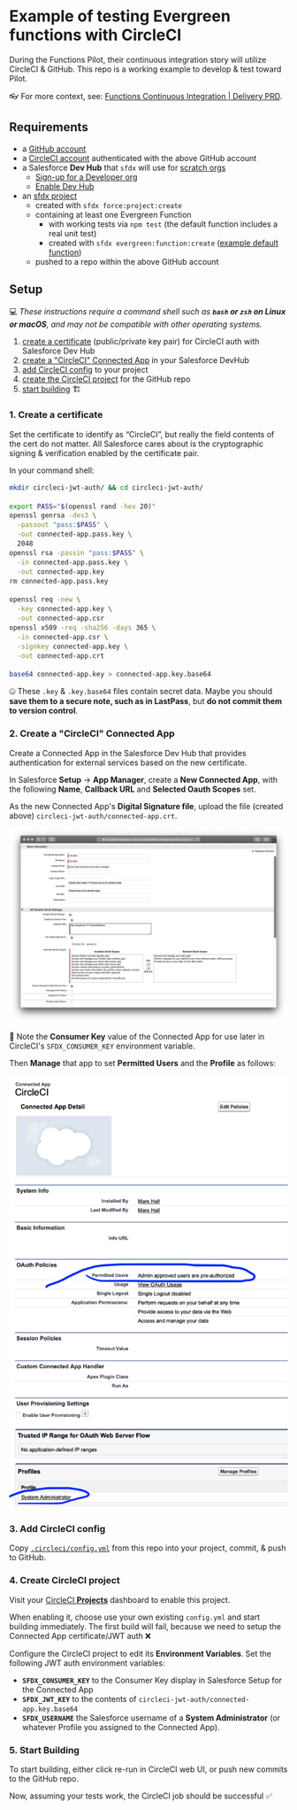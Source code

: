 # Example of testing Evergreen functions with CircleCI

During the Functions Pilot, their continuous integration story will utilize CircleCI & GitHub. This repo is a working example to develop & test toward Pilot.

👓 For more context, see: [Functions Continuous Integration | Delivery PRD](https://salesforce.quip.com/cJASAvjPQV8k#WEBACAAqmIJ).


## Requirements

- a [GitHub account](https://github.com/join)
- a [CircleCI account](https://circleci.com/signup/) authenticated with the above GitHub account
- a Salesforce **Dev Hub** that `sfdx` will use for [scratch orgs](https://trailhead.salesforce.com/en/content/learn/modules/sfdx_app_dev/sfdx_app_dev_setup_dx#sfdx_app_dev_setup_dx_scratch_org_def)
  * [Sign-up for a Developer org](https://developer.salesforce.com/signup)
  * [Enable Dev Hub](https://developer.salesforce.com/docs/atlas.en-us.218.0.sfdx_setup.meta/sfdx_setup/sfdx_setup_enable_devhub.htm)
- an [sfdx project](https://developer.salesforce.com/docs/atlas.en-us.sfdx_dev.meta/sfdx_dev/sfdx_dev_ws_create_new.htm)
  * created with `sfdx force:project:create`
  * containing at least one Evergreen Function
    * with working tests via `npm test` (the default function includes a real unit test)
    * created with `sfdx evergreen:function:create` ([example default function](functions/ExampleFunction/))
  * pushed to a repo within the above GitHub account


## Setup

💻 *These instructions require a command shell such as **`bash` or `zsh` on Linux or macOS**, and may not be compatible with other operating systems.*

1. [create a certificate](#1-create-a-certificate) (public/private key pair) for CircleCI auth with Salesforce Dev Hub
1. [create a "CircleCI" Connected App](#2-create-a-circleci-connected-app) in your Salesforce DevHub
1. [add CircleCI config](#3-add-circleci-config) to your project
1. [create the CircleCI project](#4-create-circleci-project) for the GitHub repo
1. [start building](#5-start-building) 🏗


### 1. Create a certificate

Set the certificate to identify as “CircleCI”, but really the field contents of the cert do not matter. All Salesforce cares about is the cryptographic signing & verification enabled by the certificate pair.

In your command shell:

```bash
mkdir circleci-jwt-auth/ && cd circleci-jwt-auth/

export PASS="$(openssl rand -hex 20)"
openssl genrsa -des3 \
  -passout "pass:$PASS" \
  -out connected-app.pass.key \
  2048
openssl rsa -passin "pass:$PASS" \
  -in connected-app.pass.key \
  -out connected-app.key
rm connected-app.pass.key

openssl req -new \
  -key connected-app.key \
  -out connected-app.csr
openssl x509 -req -sha256 -days 365 \
  -in connected-app.csr \
  -signkey connected-app.key \
  -out connected-app.crt

base64 connected-app.key > connected-app.key.base64
```

🤐  These `.key` & `.key.base64` files contain secret data. Maybe you should **save them to a secure note, such as in LastPass**, but **do not commit them to version control**.


### 2. Create a "CircleCI" Connected App

Create a Connected App in the Salesforce Dev Hub that provides authentication for external services based on the new certificate.

In Salesforce **Setup** → **App Manager**, create a **New Connected App**, with the following **Name**, **Callback URL** and **Selected Oauth Scopes** set.

As the new Connected App's **Digital Signature file**, upload the file (created above) `circleci-jwt-auth/connected-app.crt`.

![Screenshot of new Connected App](doc/images/basic-information.png)

📝  Note the **Consumer Key** value of the Connected App for use later in CircleCI's `SFDX_CONSUMER_KEY` environment variable.

Then **Manage** that app to set **Permitted Users** and the **Profile** as follows:

![Screenshot of manage Connected App](doc/images/connected-app.png)


### 3. Add CircleCI config

Copy [`.circleci/config.yml`](.circleci/config.yml) from this repo into your project, commit, & push to GitHub.


### 4. Create CircleCI project

Visit your [CircleCI **Projects**](https://app.circleci.com/projects/) dashboard to enable this project.

When enabling it, choose use your own existing `config.yml` and start building immediately. The first build will fail, because we need to setup the Connected App certificate/JWT auth ❌

Configure the CircleCI project to edit its **Environment Variables**. Set the following JWT auth environment variables:

  - **`SFDX_CONSUMER_KEY`** to the Consumer Key display in Salesforce Setup for the Connected App
  - **`SFDX_JWT_KEY`** to the contents of `circleci-jwt-auth/connected-app.key.base64`
  - **`SFDX_USERNAME`** the Salesforce username of a **System Administrator** (or whatever Profile you assigned to the Connected App).


### 5. Start Building

To start building, either click re-run in CircleCI web UI, or push new commits to the GitHub repo.

Now, assuming your tests work, the CircleCI job should be successful ✅

